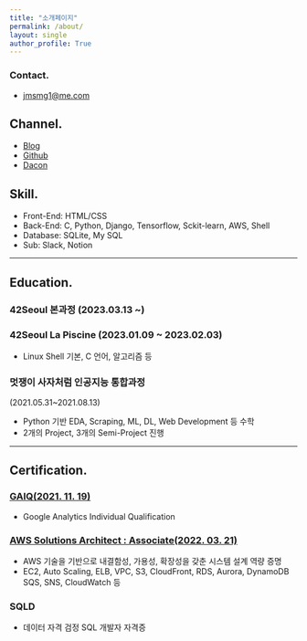 ```yaml
---
title: "소개페이지"
permalink: /about/
layout: single
author_profile: True
---
```

### Contact.
- jmsmg1@me.com

## Channel.
- [Blog](https://jmsmg.github.io)
- [Github](https://github.com/jmsmg)
- [Dacon](https://dacon.io/myprofile/430701)

## Skill.

- Front-End: HTML/CSS
- Back-End: C, Python, Django, Tensorflow, Sckit-learn, AWS, Shell
- Database: SQLite, My SQL
- Sub: Slack, Notion

---

## Education.

### 42Seoul 본과정 (2023.03.13 ~)


### 42Seoul La Piscine (2023.01.09 ~ 2023.02.03)

- Linux Shell 기본, C 언어, 알고리즘 등


### 멋쟁이 사자처럼 인공지능 통합과정
(2021.05.31~2021.08.13)

- Python 기반 EDA, Scraping, ML, DL, Web Development 등 수학
- 2개의 Project, 3개의 Semi-Project 진행

---

## Certification.

### [GAIQ(2021. 11. 19)](https://cf-templates-1gnc75d3v3nv5-ap-northeast-2.s3.ap-northeast-2.amazonaws.com/Google+%E1%84%8B%E1%85%A2%E1%84%82%E1%85%A5%E1%86%AF%E1%84%85%E1%85%B5%E1%84%90%E1%85%B5%E1%86%A8%E1%84%89%E1%85%B3+Individual+Qualification+_+Google.pdf)

- Google Analytics Individual Qualification

### [AWS Solutions Architect : Associate(2022. 03. 21)](https://www.credly.com/badges/cd70b973-fb4a-43e7-8dc5-5e84038f00b9/public_url)

- AWS 기술을 기반으로 내결함성, 가용성, 확장성을 갖춘 시스템 설계 역량 증명
- EC2, Auto Scaling, ELB, VPC, S3, CloudFront, RDS, Aurora, DynamoDB SQS, SNS, CloudWatch 등

### SQLD

- 데이터 자격 검정 SQL 개발자 자격증